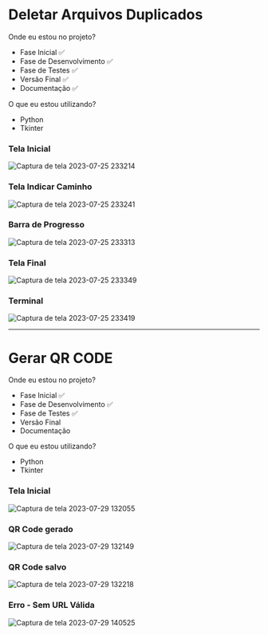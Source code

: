 # Deletar Arquivos Duplicados

Onde eu estou no projeto?
- Fase Inicial ✅
- Fase de Desenvolvimento ✅
- Fase de Testes ✅
- Versão Final ✅
- Documentação ✅

O que eu estou utilizando?
- Python
- Tkinter


### Tela Inicial
![Captura de tela 2023-07-25 233214](https://github.com/DevLucasFontoura/Painel/assets/129316526/7c559632-e28b-4c50-8d0d-d3c091d958db)


### Tela Indicar Caminho 
![Captura de tela 2023-07-25 233241](https://github.com/DevLucasFontoura/Painel/assets/129316526/52eb5d2d-f21b-4c1b-96b0-636d1b469fac)


### Barra de Progresso
![Captura de tela 2023-07-25 233313](https://github.com/DevLucasFontoura/Painel/assets/129316526/b884b570-b1b4-4d37-bdf7-77bbabed2adb)


### Tela Final
![Captura de tela 2023-07-25 233349](https://github.com/DevLucasFontoura/Painel/assets/129316526/7025eda4-fcaf-4270-9611-6f60f1999227)


### Terminal
![Captura de tela 2023-07-25 233419](https://github.com/DevLucasFontoura/Painel/assets/129316526/9d2d6f0b-d0ed-490a-8ba6-cd53c67b21b5)



---------------------------------------------------------------------------------------------------------------------------------------

# Gerar QR CODE

Onde eu estou no projeto?
- Fase Inicial ✅
- Fase de Desenvolvimento ✅
- Fase de Testes ✅
- Versão Final 
- Documentação 

O que eu estou utilizando?
- Python
- Tkinter


### Tela Inicial
![Captura de tela 2023-07-29 132055](https://github.com/DevLucasFontoura/Painel/assets/129316526/74166697-ee92-4f21-8de8-a1f72268ee29)


### QR Code gerado
![Captura de tela 2023-07-29 132149](https://github.com/DevLucasFontoura/Painel/assets/129316526/f5638eda-450b-474c-8c8b-2bae0074cfc7)



### QR Code salvo
![Captura de tela 2023-07-29 132218](https://github.com/DevLucasFontoura/Painel/assets/129316526/01837089-c588-44dd-85bb-652101cd4cdd)


### Erro - Sem URL Válida
![Captura de tela 2023-07-29 140525](https://github.com/DevLucasFontoura/Painel/assets/129316526/84bdd73f-f22f-4e2d-8a1a-ab7b418322d1)
